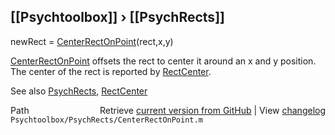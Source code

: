 ## [[Psychtoolbox]] &#8250; [[PsychRects]]

newRect = [CenterRectOnPoint](CenterRectOnPoint)(rect,x,y)  
  
[CenterRectOnPoint](CenterRectOnPoint) offsets the rect to center it around an x and y position.  
The center of the rect is reported by [RectCenter](RectCenter).  
  
See also [PsychRects](PsychRects), [RectCenter](RectCenter)  




<div class="code_header" style="text-align:right;">
  <span style="float:left;">Path&nbsp;&nbsp;</span> <span class="counter">Retrieve <a href=
  "https://raw.github.com/Psychtoolbox-3/Psychtoolbox-3/beta/Psychtoolbox/PsychRects/CenterRectOnPoint.m">current version from GitHub</a> | View <a href=
  "https://github.com/Psychtoolbox-3/Psychtoolbox-3/commits/beta/Psychtoolbox/PsychRects/CenterRectOnPoint.m">changelog</a></span>
</div>
<div class="code">
  <code>Psychtoolbox/PsychRects/CenterRectOnPoint.m</code>
</div>

